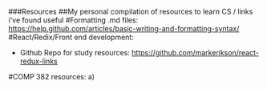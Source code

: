 ###Resources
##My personal compilation of resources to learn CS / links i've found useful
#Formatting .md files: https://help.github.com/articles/basic-writing-and-formatting-syntax/ 
#React/Redix/Front end development:  
- Github Repo for study resources: https://github.com/markerikson/react-redux-links

#COMP 382 resources:
a)
